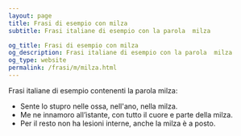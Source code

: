 ```yaml
---
layout: page
title: Frasi di esempio con milza 
subtitle: Frasi italiane di esempio con la parola  milza

og_title: Frasi di esempio con milza 
og_description: Frasi italiane di esempio con la parola  milza
og_type: website
permalink: /frasi/m/milza.html
---
```


Frasi italiane di esempio contenenti la parola milza:


- Sente lo stupro nelle ossa, nell'ano, nella milza.
- Me ne innamoro all’istante, con tutto il cuore e parte della milza.
- Per il resto non ha lesioni interne, anche la milza è a posto.
